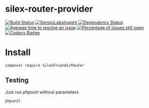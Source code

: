 # silex-router-provider 

[![Build Status](https://travis-ci.org/mrprompt/silex-router-provider.png)](https://travis-ci.org/mrprompt/silex-router-provider) 
[![SensioLabsInsight](https://insight.sensiolabs.com/projects/7b8ed0fc-2f5a-4e6f-84fd-030430a3482e/mini.png)](https://insight.sensiolabs.com/projects/7b8ed0fc-2f5a-4e6f-84fd-030430a3482e)
[![Dependency Status](https://www.versioneye.com/user/projects/55ddde652383e9002500006d/badge.svg?style=flat)](https://www.versioneye.com/user/projects/55ddde652383e9002500006d)
[![Average time to resolve an issue](http://isitmaintained.com/badge/resolution/mrprompt/silex-router-provider.svg)](http://isitmaintained.com/project/mrprompt/silex-router-provider "Average time to resolve an issue")
[![Percentage of issues still open](http://isitmaintained.com/badge/open/mrprompt/silex-router-provider.svg)](http://isitmaintained.com/project/mrprompt/silex-router-provider "Percentage of issues still open")
[![Codacy Badge](https://api.codacy.com/project/badge/grade/d4a0c1b40cdd4c3da696cfcf4e5c81ad)](https://www.codacy.com/app/mrprompt/silex-router-provider)

# Install

```
composer require SilexFriends/Router
```

## Testing

Just run *phpunit* without parameters

```
phpunit
```
